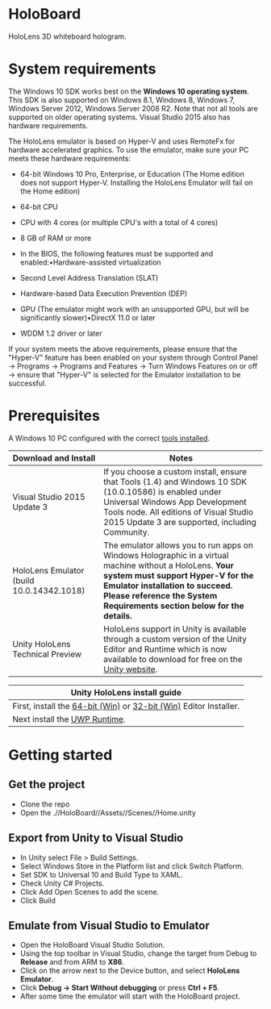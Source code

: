 # HoloBoard
HoloLens 3D whiteboard hologram.


# System requirements 
The Windows 10 SDK works best on the **Windows 10 operating system**. This SDK is also supported on Windows 8.1, Windows 8, Windows 7, Windows Server 2012, Windows Server 2008 R2. Note that not all tools are supported on older operating systems. Visual Studio 2015 also has hardware requirements.

The HoloLens emulator is based on Hyper-V and uses RemoteFx for hardware accelerated graphics. To use the emulator, make sure your PC meets these hardware requirements:
- 64-bit Windows 10 Pro, Enterprise, or Education (The Home edition does not support Hyper-V. Installing the HoloLens Emulator will fail on the Home edition)
- 64-bit CPU
- CPU with 4 cores (or multiple CPU's with a total of 4 cores)
- 8 GB of RAM or more
- In the BIOS, the following features must be supported and enabled:•Hardware-assisted virtualization
- Second Level Address Translation (SLAT)
- Hardware-based Data Execution Prevention (DEP)

- GPU (The emulator might work with an unsupported GPU, but will be significantly slower)•DirectX 11.0 or later
- WDDM 1.2 driver or later

If your system meets the above requirements, please ensure that the "Hyper-V" feature has been enabled on your system through Control Panel -> Programs -> Programs and Features -> Turn Windows Features on or off -> ensure that "Hyper-V" is selected for the Emulator installation to be successful.


# Prerequisites
A Windows 10 PC configured with the correct [tools installed](https://developer.microsoft.com/en-us/windows/holographic/install_the_tools).

| Download and Install                      | Notes	                                                                                                                                                                                                                                                     |
| ----------------------------------------- | ---------------------------------------------------------------------------------------------------------------------------------------------------------------------------------------------------------------------------------------------------------- | 
| Visual Studio 2015 Update 3               | If you choose a custom install, ensure that Tools (1.4) and Windows 10 SDK (10.0.10586) is enabled under Universal Windows App Development Tools node. All editions of Visual Studio 2015 Update 3 are supported, including Community.                     |
| HoloLens Emulator (build 10.0.14342.1018)	| The emulator allows you to run apps on Windows Holographic in a virtual machine without a HoloLens. **Your system must support Hyper-V for the Emulator installation to succeed. Please reference the System Requirements section below for the details.** |
| Unity HoloLens Technical Preview          | HoloLens support in Unity is available through a custom version of the Unity Editor and Runtime which is now available to download for free on the [Unity website](http://unity3d.com/partners/windows/hololens).	                                         |

| Unity HoloLens install guide |
| ---------------------------- |
| First, install the [64-bit (Win)](http://beta.unity3d.com/download/f990cb18ca69/UnitySetup64.exe?_ga=1.114506439.1179177976.1467960147) or [32-bit (Win)](http://beta.unity3d.com/download/f990cb18ca69/UnitySetup32.exe?_ga=1.114506439.1179177976.1467960147) Editor Installer. |
| Next install the [UWP Runtime](http://beta.unity3d.com/download/f990cb18ca69/UnitySetup-Metro-Support-for-Editor-5.4.0b24-HTP.exe?_ga=1.114506439.1179177976.1467960147). |


# Getting started
## Get the project
- Clone the repo
- Open the .//HoloBoard//Assets//Scenes//Home.unity

## Export from Unity to Visual Studio
- In Unity select File > Build Settings.
- Select Windows Store in the Platform list and click Switch Platform.
- Set SDK to Universal 10 and Build Type to XAML.
- Check Unity C# Projects.
- Click Add Open Scenes to add the scene.
- Click Build

## Emulate from Visual Studio to Emulator
- Open the HoloBoard Visual Studio Solution.
- Using the top toolbar in Visual Studio, change the target from Debug to **Release** and from ARM to **X86**.
- Click on the arrow next to the Device button, and select **HoloLens Emulator**.
- Click **Debug -> Start Without debugging** or press **Ctrl + F5**.
- After some time the emulator will start with the HoloBoard project.
